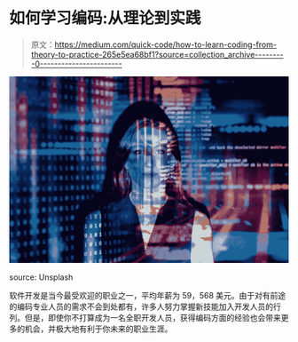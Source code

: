 # 如何学习编码:从理论到实践

> 原文：<https://medium.com/quick-code/how-to-learn-coding-from-theory-to-practice-265e5ea68bf1?source=collection_archive---------0----------------------->

![](img/cc0e946639f84dcdd290bd45d8efc4b3.png)

source: Unsplash

软件开发是当今最受欢迎的职业之一，平均年薪为 59，568 美元。由于对有前途的编码专业人员的需求不会到处都有，许多人努力掌握新技能加入开发人员的行列。但是，即使你不打算成为一名全职开发人员，获得编码方面的经验也会带来更多的机会，并极大地有利于你未来的职业生涯。